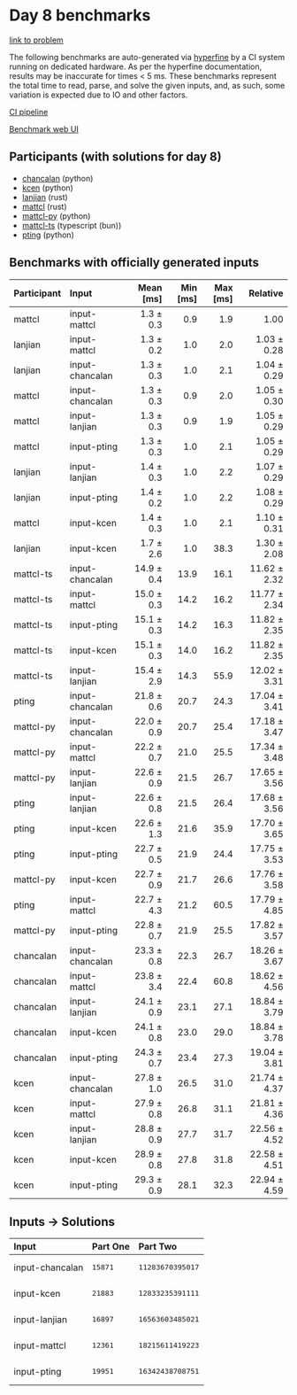 # Day 8 benchmarks

[link to problem](https://adventofcode.com/2023/day/8)

The following benchmarks are auto-generated via
[hyperfine](https://github.com/sharkdp/hyperfine) by a CI system running on
dedicated hardware. As per the hyperfine documentation, results may be
inaccurate for times < 5 ms. These benchmarks represent the total time to read,
parse, and solve the given inputs, and, as such, some variation is expected due
to IO and other factors.

[CI pipeline](http://ci.papercode.net:8080/teams/main/pipelines/aoc2023)

[Benchmark web UI](https://aoc.ancalagon.black)


## Participants (with solutions for day 8)

- [chancalan](https://github.com/chancalan/aoc2023) (python)
- [kcen](https://github.com/kcen/aoc2023) (python)
- [lanjian](https://github.com/lanjian/aoc-2023) (rust)
- [mattcl](https://github.com/mattcl/aoc2023) (rust)
- [mattcl-py](https://github.com/mattcl/aoc2023-py) (python)
- [mattcl-ts](https://github.com/mattcl/aoc2023-js) (typescript (bun))
- [pting](https://github.com/pting/aoc2023) (python)


## Benchmarks with officially generated inputs

| Participant | Input | Mean [ms] | Min [ms] | Max [ms] | Relative |
|:---|:---|---:|---:|---:|---:|
| mattcl | input-mattcl | 1.3 ± 0.3 | 0.9 | 1.9 | 1.00 |
| lanjian | input-mattcl | 1.3 ± 0.2 | 1.0 | 2.0 | 1.03 ± 0.28 |
| lanjian | input-chancalan | 1.3 ± 0.3 | 1.0 | 2.1 | 1.04 ± 0.29 |
| mattcl | input-chancalan | 1.3 ± 0.3 | 0.9 | 2.0 | 1.05 ± 0.30 |
| mattcl | input-lanjian | 1.3 ± 0.3 | 0.9 | 1.9 | 1.05 ± 0.29 |
| mattcl | input-pting | 1.3 ± 0.3 | 1.0 | 2.1 | 1.05 ± 0.29 |
| lanjian | input-lanjian | 1.4 ± 0.3 | 1.0 | 2.2 | 1.07 ± 0.29 |
| lanjian | input-pting | 1.4 ± 0.2 | 1.0 | 2.2 | 1.08 ± 0.29 |
| mattcl | input-kcen | 1.4 ± 0.3 | 1.0 | 2.1 | 1.10 ± 0.31 |
| lanjian | input-kcen | 1.7 ± 2.6 | 1.0 | 38.3 | 1.30 ± 2.08 |
| mattcl-ts | input-chancalan | 14.9 ± 0.4 | 13.9 | 16.1 | 11.62 ± 2.32 |
| mattcl-ts | input-mattcl | 15.0 ± 0.3 | 14.2 | 16.2 | 11.77 ± 2.34 |
| mattcl-ts | input-pting | 15.1 ± 0.3 | 14.2 | 16.3 | 11.82 ± 2.35 |
| mattcl-ts | input-kcen | 15.1 ± 0.3 | 14.0 | 16.2 | 11.82 ± 2.35 |
| mattcl-ts | input-lanjian | 15.4 ± 2.9 | 14.3 | 55.9 | 12.02 ± 3.31 |
| pting | input-chancalan | 21.8 ± 0.6 | 20.7 | 24.3 | 17.04 ± 3.41 |
| mattcl-py | input-chancalan | 22.0 ± 0.9 | 20.7 | 25.4 | 17.18 ± 3.47 |
| mattcl-py | input-mattcl | 22.2 ± 0.7 | 21.0 | 25.5 | 17.34 ± 3.48 |
| mattcl-py | input-lanjian | 22.6 ± 0.9 | 21.5 | 26.7 | 17.65 ± 3.56 |
| pting | input-lanjian | 22.6 ± 0.8 | 21.5 | 26.4 | 17.68 ± 3.56 |
| pting | input-kcen | 22.6 ± 1.3 | 21.6 | 35.9 | 17.70 ± 3.65 |
| pting | input-pting | 22.7 ± 0.5 | 21.9 | 24.4 | 17.75 ± 3.53 |
| mattcl-py | input-kcen | 22.7 ± 0.9 | 21.7 | 26.6 | 17.76 ± 3.58 |
| pting | input-mattcl | 22.7 ± 4.3 | 21.2 | 60.5 | 17.79 ± 4.85 |
| mattcl-py | input-pting | 22.8 ± 0.7 | 21.9 | 25.5 | 17.82 ± 3.57 |
| chancalan | input-chancalan | 23.3 ± 0.8 | 22.3 | 26.7 | 18.26 ± 3.67 |
| chancalan | input-mattcl | 23.8 ± 3.4 | 22.4 | 60.8 | 18.62 ± 4.56 |
| chancalan | input-lanjian | 24.1 ± 0.9 | 23.1 | 27.1 | 18.84 ± 3.79 |
| chancalan | input-kcen | 24.1 ± 0.8 | 23.0 | 29.0 | 18.84 ± 3.78 |
| chancalan | input-pting | 24.3 ± 0.7 | 23.4 | 27.3 | 19.04 ± 3.81 |
| kcen | input-chancalan | 27.8 ± 1.0 | 26.5 | 31.0 | 21.74 ± 4.37 |
| kcen | input-mattcl | 27.9 ± 0.8 | 26.8 | 31.1 | 21.81 ± 4.36 |
| kcen | input-lanjian | 28.8 ± 0.9 | 27.7 | 31.7 | 22.56 ± 4.52 |
| kcen | input-kcen | 28.9 ± 0.8 | 27.8 | 31.8 | 22.58 ± 4.51 |
| kcen | input-pting | 29.3 ± 0.9 | 28.1 | 32.3 | 22.94 ± 4.59 |


## Inputs -> Solutions

| Input | Part One | Part Two |
|:---|:---|:---|
|input-chancalan|<pre>15871</pre>|<pre>11283670395017</pre>|
|input-kcen|<pre>21883</pre>|<pre>12833235391111</pre>|
|input-lanjian|<pre>16897</pre>|<pre>16563603485021</pre>|
|input-mattcl|<pre>12361</pre>|<pre>18215611419223</pre>|
|input-pting|<pre>19951</pre>|<pre>16342438708751</pre>|